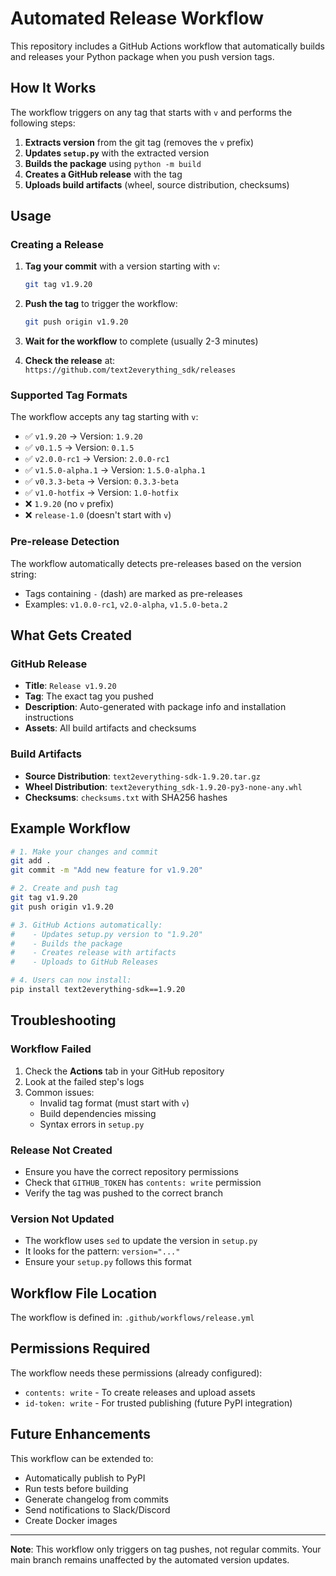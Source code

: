 # Automated Release Workflow

This repository includes a GitHub Actions workflow that automatically builds and releases your Python package when you push version tags.

## How It Works

The workflow triggers on any tag that starts with `v` and performs the following steps:

1. **Extracts version** from the git tag (removes the `v` prefix)
2. **Updates `setup.py`** with the extracted version
3. **Builds the package** using `python -m build`
4. **Creates a GitHub release** with the tag
5. **Uploads build artifacts** (wheel, source distribution, checksums)

## Usage

### Creating a Release

1. **Tag your commit** with a version starting with `v`:
   ```bash
   git tag v1.9.20
   ```

2. **Push the tag** to trigger the workflow:
   ```bash
   git push origin v1.9.20
   ```

3. **Wait for the workflow** to complete (usually 2-3 minutes)

4. **Check the release** at: `https://github.com/text2everything_sdk/releases`

### Supported Tag Formats

The workflow accepts any tag starting with `v`:

- ✅ `v1.9.20` → Version: `1.9.20`
- ✅ `v0.1.5` → Version: `0.1.5`
- ✅ `v2.0.0-rc1` → Version: `2.0.0-rc1`
- ✅ `v1.5.0-alpha.1` → Version: `1.5.0-alpha.1`
- ✅ `v0.3.3-beta` → Version: `0.3.3-beta`
- ✅ `v1.0-hotfix` → Version: `1.0-hotfix`
- ❌ `1.9.20` (no `v` prefix)
- ❌ `release-1.0` (doesn't start with `v`)

### Pre-release Detection

The workflow automatically detects pre-releases based on the version string:
- Tags containing `-` (dash) are marked as pre-releases
- Examples: `v1.0.0-rc1`, `v2.0-alpha`, `v1.5.0-beta.2`

## What Gets Created

### GitHub Release
- **Title**: `Release v1.9.20`
- **Tag**: The exact tag you pushed
- **Description**: Auto-generated with package info and installation instructions
- **Assets**: All build artifacts and checksums

### Build Artifacts
- **Source Distribution**: `text2everything-sdk-1.9.20.tar.gz`
- **Wheel Distribution**: `text2everything_sdk-1.9.20-py3-none-any.whl`
- **Checksums**: `checksums.txt` with SHA256 hashes

## Example Workflow

```bash
# 1. Make your changes and commit
git add .
git commit -m "Add new feature for v1.9.20"

# 2. Create and push tag
git tag v1.9.20
git push origin v1.9.20

# 3. GitHub Actions automatically:
#    - Updates setup.py version to "1.9.20"
#    - Builds the package
#    - Creates release with artifacts
#    - Uploads to GitHub Releases

# 4. Users can now install:
pip install text2everything-sdk==1.9.20
```

## Troubleshooting

### Workflow Failed
1. Check the **Actions** tab in your GitHub repository
2. Look at the failed step's logs
3. Common issues:
   - Invalid tag format (must start with `v`)
   - Build dependencies missing
   - Syntax errors in `setup.py`

### Release Not Created
- Ensure you have the correct repository permissions
- Check that `GITHUB_TOKEN` has `contents: write` permission
- Verify the tag was pushed to the correct branch

### Version Not Updated
- The workflow uses `sed` to update the version in `setup.py`
- It looks for the pattern: `version="..."`
- Ensure your `setup.py` follows this format

## Workflow File Location

The workflow is defined in: `.github/workflows/release.yml`

## Permissions Required

The workflow needs these permissions (already configured):
- `contents: write` - To create releases and upload assets
- `id-token: write` - For trusted publishing (future PyPI integration)

## Future Enhancements

This workflow can be extended to:
- Automatically publish to PyPI
- Run tests before building
- Generate changelog from commits
- Send notifications to Slack/Discord
- Create Docker images

---

**Note**: This workflow only triggers on tag pushes, not regular commits. Your main branch remains unaffected by the automated version updates.
